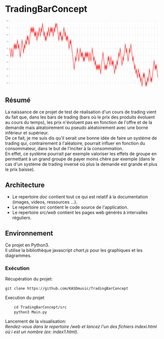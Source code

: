 # TradingBarConcept

![GUI](https://github.com/KASDmusic/TradingBarConcept/blob/main/doc/img/chart.png)

## Résumé

La naissance de ce projet de test de réalisation d'un cours de trading vient du fait que, dans les bars de trading (bars où le prix des produits évoluent au cours du temps), les prix n'évoluent pas en fonction de l'offre et de la demande mais aléatoirement ou pseudo aléatoirement avec une borne inférieur et supérieur.  
De ce fait, je me suis dis qu'il serait une bonne idée de faire un système de trading qui, contrairement à l'aléatoire, pourrait influer en fonction du consommateur, dans le but de l'inciter à la consommation.  
En effet, ce système pourrait par exemple valoriser les effets de groupe en permettant à un grand groupe de payer moins chère par exemple (dans le cas d'un système de trading inversé où plus la demande est grande et plus le prix baisse).  

## Architecture 

* Le repertoire *doc* contient tout ce qui est relatif à la documentation (images, videos, ressources ...).
* Le repertoire *src* contient le code source de l'application.
* Le repertoire *src/web* contient les pages web générés à intervalles réguliers.

## Environnement

Ce projet en Python3.  
Il utilise la bibliothèque javascript *chart.js* pour les graphiques et les diagrammes.  

### Exécution

Récupération du projet:
~~~
git clone https://github.com/KASDmusic/TradingBarConcept
~~~

Execution du projet
~~~
    cd TradingBarConcept/src
    python3 Main.py
~~~

Lancement de la visualisation:  
*Rendez-vous dans le repertoire /web et lancez l'un des fichiers indexi.html où i est un nombre (ex: index1.html).*


